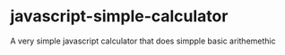 # javascript-simple-calculator

A very simple javascript calculator that does simpple basic arithemethic
